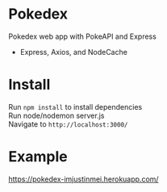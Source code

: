 # Pokedex

Pokedex web app with PokeAPI and Express

- Express, Axios, and NodeCache

# Install

Run `npm install` to install dependencies  
Run node/nodemon server.js  
Navigate to `http://localhost:3000/`

# Example

https://pokedex-imjustinmei.herokuapp.com/
